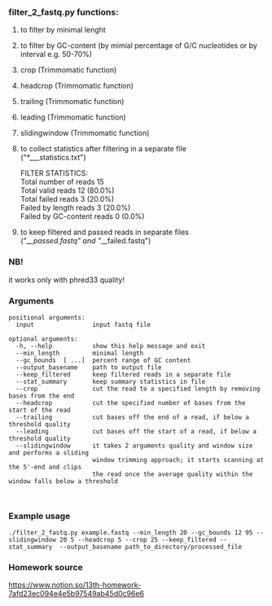 ### filter_2_fastq.py functions:    
1. to filter by minimal lenght  
2. to filter by GC-content (by mimial percentage of G/C nucleotides or by interval e.g. 50-70%)  
3. crop (Trimmomatic function)  
4. headcrop (Trimmomatic function) 
5. trailing (Trimmomatic function) 
6. leading (Trimmomatic function) 
7. slidingwindow (Trimmomatic function)   
8. to collect statistics after filtering in a separate file  
  ("*\_\__statistics.txt")  
  
   FILTER STATISTICS:  
   Total number of reads 15  
   Total valid reads 12 (80.0%)  
   Total failed reads 3 (20.0%)  
   Failed by length reads 3 (20.0%)  
   Failed by GC-content reads 0 (0.0%)  

9. to keep filtered and passed reads in separate files  
  ("*\_\_passed.fastq" and "*\_\_failed.fastq")  

### NB!  
it works only with phred33 quality!  

### Arguments  
```
positional arguments:
  input                input fastq file

optional arguments:
  -h, --help           show this help message and exit  
  --min_length         minimal length  
  --gc_bounds  [ ...]  percent range of GC content   
  --output_basename    path to output file  
  --keep_filtered      keep filtered reads in a separate file  
  --stat_summary       keep summary statistics in file  
  --crop               cut the read to a specified length by removing bases from the end  
  --headcrop           cut the specified number of bases from the start of the read  
  --trailing           cut bases off the end of a read, if below a threshold quality   
  --leading            cut bases off the start of a read, if below a threshold quality  
  --slidingwindow      it takes 2 arguments quality and window size and performs a sliding 
                       window trimming approach; it starts scanning at the 5'-end and clips 
                       the read once the average quality within the window falls below a threshold  



```
### Example usage  

```
./filter_2_fastq.py example.fastq --min_length 20 --gc_bounds 12 95 --slidingwindow 20 5 --headcrop 5 --crop 25 --keep_filtered --stat_summary  --output_basename path_to_directory/processed_file 
```

### Homework source
https://www.notion.so/13th-homework-7afd23ec094e4e5b97549ab45d0c96e6  
